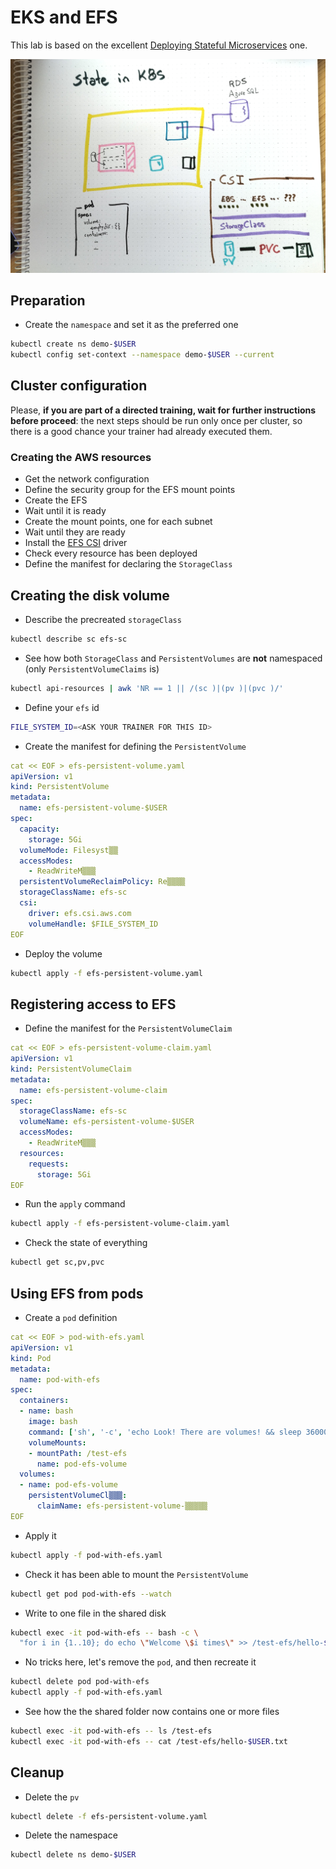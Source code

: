 # EKS and EFS

This lab is based on the excellent [Deploying Stateful Microservices](https://www.eksworkshop.com/beginner/190_efs/) one.

![Diagram](persistent-volumes.png)

## Preparation

* Create the `namespace` and set it as the preferred one

```bash
kubectl create ns demo-$USER
kubectl config set-context --namespace demo-$USER --current
```

## Cluster configuration

Please, **if you are part of a directed training, wait for further instructions before proceed**: the next steps should be run only once per cluster, so there is a good chance your trainer had already executed them.

### Creating the AWS resources

* Get the network configuration
* Define the security group for the EFS mount points
* Create the EFS
* Wait until it is ready
* Create the mount points, one for each subnet
* Wait until they are ready
* Install the [EFS CSI](https://docs.aws.amazon.com/eks/latest/userguide/efs-csi.html) driver
* Check every resource has been deployed
* Define the manifest for declaring the `StorageClass`

## Creating the disk volume

* Describe the precreated `storageClass`

```bash
kubectl describe sc efs-sc
```

* See how both `StorageClass` and `PersistentVolumes` are **not** namespaced (only `PersistentVolumeClaims` is)

```bash
kubectl api-resources | awk 'NR == 1 || /(sc )|(pv )|(pvc )/'
```

* Define your `efs` id

```bash
FILE_SYSTEM_ID=<ASK YOUR TRAINER FOR THIS ID>
```

* Create the manifest for defining the `PersistentVolume`
  
```yaml
cat << EOF > efs-persistent-volume.yaml
apiVersion: v1
kind: PersistentVolume
metadata:
  name: efs-persistent-volume-$USER
spec:
  capacity:
    storage: 5Gi
  volumeMode: Filesyst▒▒
  accessModes:
    - ReadWriteM▒▒▒
  persistentVolumeReclaimPolicy: Re▒▒▒▒
  storageClassName: efs-sc
  csi:
    driver: efs.csi.aws.com
    volumeHandle: $FILE_SYSTEM_ID
EOF
```

* Deploy the volume

```bash
kubectl apply -f efs-persistent-volume.yaml
```

## Registering access to EFS

* Define the manifest for the `PersistentVolumeClaim`


```yaml
cat << EOF > efs-persistent-volume-claim.yaml
apiVersion: v1
kind: PersistentVolumeClaim
metadata:
  name: efs-persistent-volume-claim
spec:
  storageClassName: efs-sc
  volumeName: efs-persistent-volume-$USER
  accessModes:
    - ReadWriteM▒▒▒
  resources:
    requests:
      storage: 5Gi
EOF
```

* Run the `apply` command

```bash
kubectl apply -f efs-persistent-volume-claim.yaml
```

* Check the state of everything

```bash
kubectl get sc,pv,pvc
```

## Using EFS from pods

* Create a `pod` definition

```yaml
cat << EOF > pod-with-efs.yaml
apiVersion: v1
kind: Pod
metadata:
  name: pod-with-efs
spec:
  containers:
  - name: bash
    image: bash
    command: ['sh', '-c', 'echo Look! There are volumes! && sleep 36000']    
    volumeMounts:
    - mountPath: /test-efs
      name: pod-efs-volume
  volumes:
  - name: pod-efs-volume
    persistentVolumeCl▒▒▒:
      claimName: efs-persistent-volume-▒▒▒▒▒
EOF
```

* Apply it

```bash
kubectl apply -f pod-with-efs.yaml
```

* Check it has been able to mount the `PersistentVolume`

```bash
kubectl get pod pod-with-efs --watch
```

* Write to one file in the shared disk

```bash
kubectl exec -it pod-with-efs -- bash -c \
  "for i in {1..10}; do echo \"Welcome \$i times\" >> /test-efs/hello-$USER.txt; done"
```

* No tricks here, let's remove the `pod`, and then recreate it 

```bash
kubectl delete pod pod-with-efs
kubectl apply -f pod-with-efs.yaml
```

* See how the the shared folder now contains one or more files

```bash
kubectl exec -it pod-with-efs -- ls /test-efs
kubectl exec -it pod-with-efs -- cat /test-efs/hello-$USER.txt
```

## Cleanup

* Delete the `pv`

```bash
kubectl delete -f efs-persistent-volume.yaml
```

* Delete the namespace

```bash
kubectl delete ns demo-$USER
```
